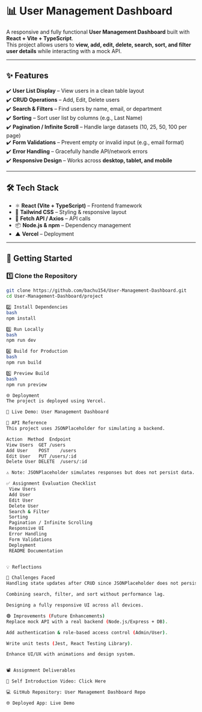 # 📊 User Management Dashboard  

A responsive and fully functional **User Management Dashboard** built with **React + Vite + TypeScript**.  
This project allows users to **view, add, edit, delete, search, sort, and filter user details** while interacting with a mock API.  

---

## ✨ Features  
✔️ **User List Display** – View users in a clean table layout  
✔️ **CRUD Operations** – Add, Edit, Delete users  
✔️ **Search & Filters** – Find users by name, email, or department  
✔️ **Sorting** – Sort user list by columns (e.g., Last Name)  
✔️ **Pagination / Infinite Scroll** – Handle large datasets (10, 25, 50, 100 per page)  
✔️ **Form Validations** – Prevent empty or invalid input (e.g., email format)  
✔️ **Error Handling** – Gracefully handle API/network errors  
✔️ **Responsive Design** – Works across **desktop, tablet, and mobile**  

---

## 🛠️ Tech Stack  
- ⚛️ **React (Vite + TypeScript)** – Frontend framework  
- 🎨 **Tailwind CSS** – Styling & responsive layout  
- 🔗 **Fetch API / Axios** – API calls  
- 📦 **Node.js & npm** – Dependency management  
- ▲ **Vercel** – Deployment  

---

## 🚀 Getting Started  

### 1️⃣ Clone the Repository  
```bash
git clone https://github.com/bachu154/User-Management-Dashboard.git
cd User-Management-Dashboard/project

2️⃣ Install Dependencies
bash
npm install

3️⃣ Run Locally
bash
npm run dev

4️⃣ Build for Production
bash
npm run build

5️⃣ Preview Build
bash
npm run preview

🌐 Deployment
The project is deployed using Vercel.

🔗 Live Demo: User Management Dashboard

🔗 API Reference
This project uses JSONPlaceholder for simulating a backend.

Action	Method	Endpoint
View Users	GET	/users
Add User	POST	/users
Edit User	PUT	/users/:id
Delete User	DELETE	/users/:id

⚠️ Note: JSONPlaceholder simulates responses but does not persist data.

✅ Assignment Evaluation Checklist
 View Users
 Add User
 Edit User
 Delete User
 Search & Filter
 Sorting
 Pagination / Infinite Scrolling
 Responsive UI
 Error Handling
 Form Validations
 Deployment
 README Documentation


💡 Reflections

🔴 Challenges Faced
Handling state updates after CRUD since JSONPlaceholder does not persist changes.

Combining search, filter, and sort without performance lag.

Designing a fully responsive UI across all devices.

🟢 Improvements (Future Enhancements)
Replace mock API with a real backend (Node.js/Express + DB).

Add authentication & role-based access control (Admin/User).

Write unit tests (Jest, React Testing Library).

Enhance UI/UX with animations and design system.


📽️ Assignment Deliverables

🎥 Self Introduction Video: Click Here

💻 GitHub Repository: User Management Dashboard Repo

🌐 Deployed App: Live Demo
